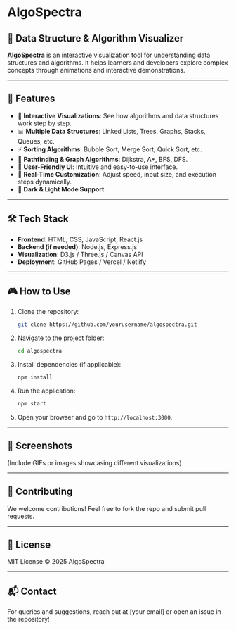 # AlgoSpectra

## 🚀 Data Structure & Algorithm Visualizer
**AlgoSpectra** is an interactive visualization tool for understanding data structures and algorithms. It helps learners and developers explore complex concepts through animations and interactive demonstrations.

---

## 📌 Features
- 🎯 **Interactive Visualizations**: See how algorithms and data structures work step by step.
- 📊 **Multiple Data Structures**: Linked Lists, Trees, Graphs, Stacks, Queues, etc.
- ⚡ **Sorting Algorithms**: Bubble Sort, Merge Sort, Quick Sort, etc.
- 🔄 **Pathfinding & Graph Algorithms**: Dijkstra, A*, BFS, DFS.
- 🎨 **User-Friendly UI**: Intuitive and easy-to-use interface.
- 📡 **Real-Time Customization**: Adjust speed, input size, and execution steps dynamically.
- 📌 **Dark & Light Mode Support**.

---

## 🛠️ Tech Stack
- **Frontend**: HTML, CSS, JavaScript, React.js
- **Backend (if needed)**: Node.js, Express.js
- **Visualization**: D3.js / Three.js / Canvas API
- **Deployment**: GitHub Pages / Vercel / Netlify

---

## 🎮 How to Use
1. Clone the repository:
   ```bash
   git clone https://github.com/yourusername/algospectra.git
   ```
2. Navigate to the project folder:
   ```bash
   cd algospectra
   ```
3. Install dependencies (if applicable):
   ```bash
   npm install
   ```
4. Run the application:
   ```bash
   npm start
   ```
5. Open your browser and go to `http://localhost:3000`.

---

## 📸 Screenshots
(Include GIFs or images showcasing different visualizations)

---

## 🤝 Contributing
We welcome contributions! Feel free to fork the repo and submit pull requests.

---

## 📜 License
MIT License © 2025 AlgoSpectra

---

## 📬 Contact
For queries and suggestions, reach out at [your email] or open an issue in the repository!

